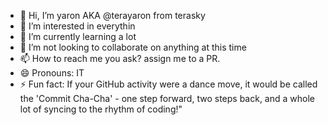- 👋 Hi, I’m yaron AKA @terayaron from terasky
- 👀 I’m interested in everythin
- 🌱 I’m currently learning a lot 
- 💞️ I’m not looking to collaborate on anything at this time
- 📫 How to reach me you ask? assign me to a PR.
- 😄 Pronouns: IT
- ⚡ Fun fact:  If your GitHub activity were a dance move, it would be called the 'Commit Cha-Cha' - one step forward, two steps back, and a whole lot of syncing to the rhythm of coding!"

<!---
terayaron/terayaron is a ✨ special ✨ repository because its `README.md` (this file) appears on your GitHub profile.
You can click the Preview link to take a look at your changes.
--->
